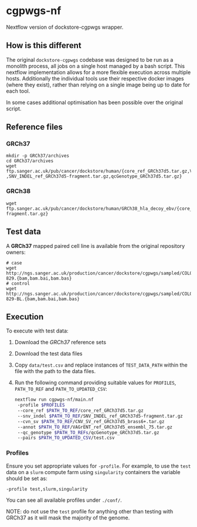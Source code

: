# cgpwgs-nf

Nextflow version of dockstore-cgpwgs wrapper.

## How is this different

The original `dockstore-cgpwgs` codebase was designed to be run as a monolith process, all jobs on a single host managed
by a bash script.  This nextflow implementation allows for a more flexible execution across multiple hosts.  Additionally
the individual tools use their respective docker images (where they exist), rather than relying on a single image being
up to date for each tool.

In some cases additional optimisation has been possible over the original script.

## Reference files

### GRCh37

```
mkdir -p GRCh37/archives
cd GRCh37/archives
wget ftp.sanger.ac.uk/pub/cancer/dockstore/human/{core_ref_GRCh37d5.tar.gz,VAGrENT_ref_GRCh37d5_ensembl_75.tar.gz,CNV_SV_ref_GRCh37d5_brass6+.tar.gz
,SNV_INDEL_ref_GRCh37d5-fragment.tar.gz,qcGenotype_GRCh37d5.tar.gz}
```

### GRCh38

```
wget ftp.sanger.ac.uk/pub/cancer/dockstore/human/GRCh38_hla_decoy_ebv/{core_ref_GRCh38_hla_decoy_ebv.tar.gz,VAGrENT_ref_GRCh38_hla_decoy_ebv_ensembl_91.tar.gz,CNV_SV_ref_GRCh38_hla_decoy_ebv_brass6+.tar.gz,qcGenotype_GRCh38_hla_decoy_ebv.tar.gz,SNV_INDEL_ref_GRCh38_hla_decoy_ebv-fragment.tar.gz}
```

## Test data

A **GRCh37** mapped paired cell line is available from the original repository owners:

```
# case
wget http://ngs.sanger.ac.uk/production/cancer/dockstore/cgpwgs/sampled/COLO-829.{bam,bam.bai,bam.bas}
# control
wget http://ngs.sanger.ac.uk/production/cancer/dockstore/cgpwgs/sampled/COLO-829-BL.{bam,bam.bai,bam.bas}
```

## Execution

To execute with test data:

1. Download the *GRCh37* reference sets

1. Download the test data files

1. Copy `data/test.csv` and replace instances of `TEST_DATA_PATH` within the file with the path to the data files.

1. Run the following command providing suitable values for `PROFILES`, `PATH_TO_REF` and `PATH_TO_UPDATED_CSV`:

   ```bash
   nextflow run cgpwgs-nf/main.nf
    -profile $PROFILES
    --core_ref $PATH_TO_REF/core_ref_GRCh37d5.tar.gz
    --snv_indel $PATH_TO_REF/SNV_INDEL_ref_GRCh37d5-fragment.tar.gz
    --cvn_sv $PATH_TO_REF/CNV_SV_ref_GRCh37d5_brass6+.tar.gz
    --annot $PATH_TO_REF/VAGrENT_ref_GRCh37d5_ensembl_75.tar.gz
    --qc_genotype $PATH_TO_REFs/qcGenotype_GRCh37d5.tar.gz
    --pairs $PATH_TO_UPDATED_CSV/test.csv
   ```

### Profiles

Ensure you set appropriate values for `-profile`.  For example, to use the `test` data on a `slurm` compute farm using
`singularity` containers the variable should be set as:

```
-profile test,slurm,singularity
```

You can see all available profiles under `./conf/`.

NOTE: do not use the `test` profile for anything other than testing with GRCh37 as it will mask the majority of the genome.
